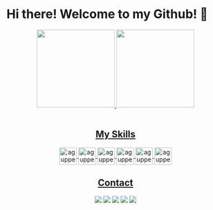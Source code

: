 <div align="center">
  <h1 style="text-align:justify"> Hi there! Welcome to my Github! 👋</h1>
</div>

<!--
**Aguppesce/Aguppesce** is a ✨ _special_ ✨ repository because its `README.md` (this file) appears on your GitHub profile.

Here are some ideas to get you started:

- 🔭 I’m currently working on ...
- 🌱 I’m currently learning ...
- 👯 I’m looking to collaborate on ...
- 🤔 I’m looking for help with ...
- 💬 Ask me about ...
- 📫 How to reach me: ...
- 😄 Pronouns: ...
- ⚡ Fun fact: ...
-->
<div align="center">
  <a href="https://github.com/aguppesce">
    <img height="180em" src="https://github-readme-stats.vercel.app/api?username=aguppesce&show_icons=true&theme=dark&include_all_commits=true&count_private=true"/>
    <img height="180em" src="https://github-readme-stats.vercel.app/api/top-langs/?username=aguppesce&layout=compact&langs_count=7&theme=dark"/>    
    
</div>
<div align="center"><br>
  <h2>My Skills</h2>
  <img align="center" alt="aguppesce-JAVA" height="40" width="40" src="https://cdn.jsdelivr.net/gh/devicons/devicon/icons/java/java-original.svg" />
  <img align="center" alt="aguppesce-SPRING" height="40" width="40" src="https://cdn.jsdelivr.net/gh/devicons/devicon/icons/spring/spring-original.svg" />
  <img align="center" alt="aguppesce-MYSQL" height="40" width="40" src="https://cdn.jsdelivr.net/gh/devicons/devicon/icons/mysql/mysql-original.svg" />  
  <img align="center" alt="aguppesce-HTML" height="40" width="40" src="https://cdn.jsdelivr.net/gh/devicons/devicon/icons/html5/html5-original.svg" />
  <img align="center" alt="aguppesce-CSS" height="40" width="40" src="https://cdn.jsdelivr.net/gh/devicons/devicon/icons/css3/css3-original.svg" />  
  <img align="center" alt="aguppesce-JAVASCRIPT" height="40" width="40" src="https://cdn.jsdelivr.net/gh/devicons/devicon/icons/javascript/javascript-original.svg" />  
</div>
  
  ##
 
<div align="center">
  <h2>Contact</h2>
  <a href="https://api.whatsapp.com/send?phone=5492604599261&text=Hello!!" target="_blank"><img src="https://img.shields.io/badge/WhatsApp-25D366?style=for-the-badge&logo=whatsapp&logoColor=white" target="_blank"></a> 
  <a href="https://t.me/Agupsce" target="_blank"><img src="https://img.shields.io/badge/Telegram-2CA5E0?style=for-the-badge&logo=telegram&logoColor=white" target="_blank"></a>  
  <a href="https://www.linkedin.com/in/agustin-perez-pesce/" target="_blank"><img src="https://img.shields.io/badge/-LinkedIn-%230077B5?style=for-the-badge&logo=linkedin&logoColor=white" target="_blank"></a>  
  <a href = "mailto:aguppesce@gmail.com"><img src="https://img.shields.io/badge/Gmail-D14836?style=for-the-badge&logo=gmail&logoColor=white" target="_blank"></a>  
 <a href="https://aguppesce.github.io/" target="_blank"><img src="https://img.shields.io/badge/Github-white?style=for-the-badge&logo=github&logoColor=grey" target="_blank"></a>  
</div>
  
